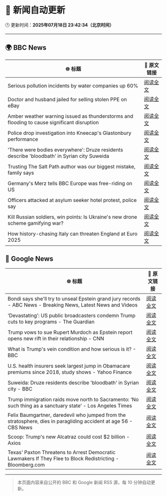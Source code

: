 # 🧠 新闻自动更新

🕒 更新时间：**2025年07月18日 23:42:34（北京时间）**

---

## 🌍 BBC News

| 🌐 标题 | 🔗 原文链接 |
|--------|-------------|
| Serious pollution incidents by water companies up 60% | [阅读全文](https://www.bbc.com/news/articles/cg5zl75dmm0o) |
| Doctor and husband jailed for selling stolen PPE on eBay | [阅读全文](https://www.bbc.com/news/articles/ckgl8qn1we8o) |
| Amber weather warning issued as thunderstorms and flooding to cause significant disruption | [阅读全文](https://www.bbc.com/weather/articles/cn7d5221le7o) |
| Police drop investigation into Kneecap's Glastonbury performance | [阅读全文](https://www.bbc.com/news/articles/cly290dk226o) |
| 'There were bodies everywhere': Druze residents describe 'bloodbath' in Syrian city Suweida | [阅读全文](https://www.bbc.com/news/articles/c5y76e9p1gno) |
| Trusting The Salt Path author was our biggest mistake, family says | [阅读全文](https://www.bbc.com/news/articles/c80p2pzgpmgo) |
| Germany's Merz tells BBC Europe was free-riding on US | [阅读全文](https://www.bbc.com/news/articles/ckg6v0pk964o) |
| Officers attacked at asylum seeker hotel protest, police say | [阅读全文](https://www.bbc.com/news/articles/c70rgkrr6rpo) |
| Kill Russian soldiers, win points: Is Ukraine's new drone scheme gamifying war? | [阅读全文](https://www.bbc.com/news/articles/c80p9k1r1dlo) |
| How history-chasing Italy can threaten England at Euro 2025 | [阅读全文](https://www.bbc.com/sport/football/articles/cedg4dvdyqpo) |

## 📰 Google News

| 🌐 标题 | 🔗 原文链接 |
|--------|-------------|
| Bondi says she'll try to unseal Epstein grand jury records - ABC News - Breaking News, Latest News and Videos | [阅读全文](https://news.google.com/rss/articles/CBMiowFBVV95cUxOcEVoWGdWRkplMzhqM3dNWnlwelZhcXV6WHBHaDlIX2podmJ2WjZEYVh6QnAtZ0h4SWw3TjlkLUJxcmNmQzlsRGhXLTJMUVBMTlJoMVhVa1FzN3NENFhibzJlSkhibHlwdTA4Qmpuc09abzQ5UEttZkN3TnBMSU5rV1IzSU1tVjJ2eGE2QWxfZzNLZTBTeEVJZmhsUG15ekhhMURB0gGoAUFVX3lxTE1fRTVJZWJVVXZDel9OYjJVUVBPMXB0SDNmRlpnOUoycVBkV3F5MDBxZVpQM2FYY2pNell3clhsbzdJajJNQXlLcFlxZHN0RURwQmFyUktjY1V6M2s1Y2VlM1JJcGxlMTBLbGxrbDFFMWdvbEZiMDRzRzFXcEp6UmNjWGVBNVVmVWZBR1JDRE5BR25ldHlTTGZKLWliTGZpQUk4SG41ajZJXw?oc=5) |
| ‘Devastating’: US public broadcasters condemn Trump cuts to key programs - The Guardian | [阅读全文](https://news.google.com/rss/articles/CBMiggFBVV95cUxOXzI2UkU1Z3FYTjJvN1FvSVdkUjhpVnF4bUhINGd5cmVwLWlhZFZYRkctVGdmWVFaWGVzbEJLRHVqWmw4Q01qY1FNTjdRN2tuYUkyWmI1dlkwbEZlNl92cWducVpsZVpoalJJZW5MaE1KY2tkRXVsQ29GWXQtN2x3eWZn?oc=5) |
| Trump vows to sue Rupert Murdoch as Epstein report opens new rift in their relationship - CNN | [阅读全文](https://news.google.com/rss/articles/CBMilAFBVV95cUxNSVIzQW44NTQtSVR3QUc3RURDS25mWVN6T2xFZDhpdHdLUW9YZWJMcTMwNVZUUGZpYUV6c3E3bjEzMU9fYXEzcmsyb2tCeEVfQndxR1lPelQ1Qi1NcERlWXgtejk4bnRuUnVKTndZTUxZLVVvazdXdlFOeWZCTEFpaTZyXzJDb0xrZ2Z2NVFYZmtaOWhn0gGaAUFVX3lxTE9IVE1nSThUMFIxRjJORXFEMVE5cFh6M0tLOFhWeUo4NnpMcU9lRXVoVWQ0Q1VZMU43N19fVWFiV2ZjZ1BHd3ZwT0tyOERJbUdIcDJ4SkJKbDlxdEU5SW5BTGp4VVo2SW1hUWpzeWttcFFmUzJFbVYxSnphUFFVTlB4Uml4SWRmMHFpeXpVc1ROQlVNLXQxU0RUTVE?oc=5) |
| What is Trump's vein condition and how serious is it? - BBC | [阅读全文](https://news.google.com/rss/articles/CBMiWkFVX3lxTE9EVGtwaG96bHRHOVVRdDVJTmFYcDdDX3lsMXhKQ2VvTEJLQUdnUjZ2STYwTFpaM04tNHlHTHl3VHdBNWtUeHFHbi1WX1MyRnNCa1JNQmllZEo3UdIBX0FVX3lxTE5HX2xMUFV3SHJhaE84dlRTbW5hQk1jS0VlRVlSbW56RFdBbnNGRVdZZXEyRTJZV21aa0pKWDdMMVVrRlgwRUV6c0xtbnFtTENQOEhpaG1URGJjQlFqejRr?oc=5) |
| U.S. health insurers seek largest jump in Obamacare premiums since 2018, study shows - Yahoo Finance | [阅读全文](https://news.google.com/rss/articles/CBMiggFBVV95cUxQYnRkS3UyLUhQOC1rbHlFczRiblNCLV8yOGdvbTdkZ3NjdlpfX1NCbkRkLVVkR21ZaW5JTV9NaXFjMGszekctVEhpM1pPejdzVHR1ZzNELWcyaGI0dE1GUWlINnRqS21RQlp0QWFGQ3dyejhvOWZrN3h0ZXFDNGY2YU5B?oc=5) |
| Suweida: Druze residents describe 'bloodbath' in Syrian city - BBC | [阅读全文](https://news.google.com/rss/articles/CBMiWkFVX3lxTE1yUjRIQlhVZGVPZlppVThSUjlHYnV2aGFkb1J3UjBjSlgtNjlEQ0VFQ2NQbUVkYmxUVDVjMWdKMzdsTjBrdTZTclNCWU1vamcwcHNmcGtQeEVsd9IBX0FVX3lxTE14MFNZVmRzNFYyT1lMMUVZc0d1QTdOWGJINGN1Y1UteFhBOUl2MmhPeEI5VWN3UTRSMTJqbGpiSnE2VEVONnZONXRnZjRUV2RqdlFYTXVVUUxPMXhKOEdn?oc=5) |
| Trump immigration raids move north to Sacramento: ‘No such thing as a sanctuary state’ - Los Angeles Times | [阅读全文](https://news.google.com/rss/articles/CBMixwFBVV95cUxQbFFlcHpoM05iZkQ3Qm8xMXItWUQ5ejM2NW1MVFZTZU1nZXdDUXNEdTNtRk5ObWlqdVJwTU5zRk1pd1F5X1QxdllVX3JVdzRqcC1uT2dZNC0tUS15bVctcDdpMTRvekQ0cF81MVVaY3ZDei1GUnBCcHVCUUlmTjFBWWZjME9mNDNVNFRBRnF2TEY2VFB4M05Rc05kTnlrR2JxQjZrU005MHFLdzNhTkJmY0diMTVpWmRVTk5FdjJJWlFHUkJ5d0gw?oc=5) |
| Felix Baumgartner, daredevil who jumped from the stratosphere, dies in paragliding accident at age 56 - CBS News | [阅读全文](https://news.google.com/rss/articles/CBMikgFBVV95cUxNM05fSmtLLUFvd0RIeTBJV2o2RkM1Z3I2WGI5RVdvaHRwLV82RmY3cUlYTWQ1ZnliWDRqXzJWZDFNZExpTWEtM3hRQTdpZ1B5LWZEeU1KZ1FxUlg0c09rODk5a1JEQ005d2VZS0tTMWY1NV8yU2pIWXhFVnZJZWZmdG1UMkt1Tm85MGgxcXdQSEVVQdIBlwFBVV95cUxPT2owYlVVWl9HYmhRVVZlelMyTFdGdEFONUxmelpFSVlyVFZTb1FndWE0U0lxVXNpUUEtdXlfc2RXamlPcEU2MG9zNFI0R3NyWlExVjViUkQtOFN3OWhOdzdINXlIR0dRa0EwMllNbDZRbjU0eTRiSzdndHhqdC11MjdhUnIzcHZNQVFpZy00N0RXbmJZZ0Q4?oc=5) |
| Scoop: Trump's new Alcatraz could cost $2 billion - Axios | [阅读全文](https://news.google.com/rss/articles/CBMieEFVX3lxTE5td3Y1UXNIajczelJ1ekhUVDV5TFdsalJXUEs0bEhVaVlOdkJTYVVrUFd1YzJaRVFlSHFLa2JYNFczbThBWmZfZEZmcHJKWWhtQ2ZTeng5SUlDZnhTZUZ1RkwzR0xRa3Nual8ybkJOOVA2V09lOTZFdw?oc=5) |
| Texas' Paxton Threatens to Arrest Democratic Lawmakers If They Flee to Block Redistricting - Bloomberg.com | [阅读全文](https://news.google.com/rss/articles/CBMisgFBVV95cUxPUmpIS3puM0Z3SE91Y3JZbDhhbkdZTndBNWRTNk02ZlI2a291X1Vfbnc3aHRPMjBaNTRMQWxoUURMTGUwbXpBUHBsRWJqWjdUckhCdUhXRUVQVXZoYnlIZzExbUdOOFpOTHlCbFNUODV6aHlFT0ctNFV0bFNxMkROX1dZNVBkS2RkNjhxSFozZHkwQjktUG1jVmgwUjBGallHT0g1TUJLakYwdW9wdHJwOFp3?oc=5) |

---
> 本页面内容来自公开的 BBC 和 Google 新闻 RSS 源，每 10 分钟自动更新。
